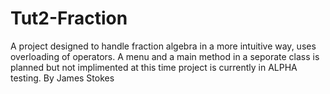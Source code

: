 # Tut2-Fraction
A project designed to handle fraction algebra in a more intuitive way, uses overloading of operators. 
A menu and a main method in a seporate class is planned but not implimented at this time
project is currently in ALPHA testing.
By James Stokes
